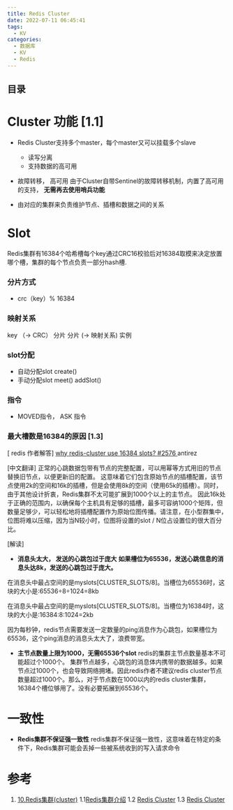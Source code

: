 ```yaml
---
title: Redis Cluster
date: 2022-07-11 06:45:41
tags:
  - KV
categories:
  - 数据库
  - KV
  - Redis
---
```


<p></p>
<!-- more -->

## 目录
<!-- toc -->

# Cluster 功能 [1.1]
+ Redis Cluster支持多个master，每个master又可以挂载多个slave
  - 读写分离
  - 支持数据的高可用
  
+ 故障转移， 高可用
  由于Cluster自带Sentinel的故障转移机制，内置了高可用的支持， **无需再去使用哨兵功能**  
+ 由对应的集群来负责维护节点、插槽和数据之间的关系

# Slot
Redis集群有16384个哈希槽每个key通过CRC16校验后对16384取模来决定放置哪个槽，集群的每个节点负责一部分hash槽.

###   分片方式
- crc（key）% 16384

###  映射关系
   key （→ CRC） 分片
   分片 (→ 映射关系)  实例 

###   slot分配
- 自动分配slot
  create() 
- 手动分配slot
  meet()
  addSlot()

###  指令
-  MOVED指令， ASK 指令

###  最大槽数是16384的原因 [1.3]
[ redis 作者解答]
[ why redis-cluster use 16384 slots? #2576 ](https://github.com/redis/redis/issues/2576)   antirez 

[中文翻译]
正常的心跳数据包带有节点的完整配置，可以用幂等方式用旧的节点替换旧节点，以便更新旧的配置。 这意味着它们包含原始节点的插槽配置，该节点使用2k的空间和16k的插槽，但是会使用8k的空间（使用65k的插槽）。同时，由于其他设计折衷，Redis集群不太可能扩展到1000个以上的主节点。 因此16k处于正确的范围内，以确保每个主机具有足够的插槽，最多可容纳1000个矩阵，但数量足够少，可以轻松地将插槽配置作为原始位图传播。请注意，在小型群集中，位图将难以压缩，因为当N较小时，位图将设置的slot / N位占设置位的很大百分比。

[解读]
- **消息头太大， 发送的心跳包过于庞大**
**如果槽位为65536，发送心跳信息的消息头达8k，发送的心跳包过于庞大。**

在消息头中最占空间的是myslots[CLUSTER_SLOTS/8]。当槽位为65536时，这块的大小是:65536÷8÷1024=8kb

在消息头中最占空间的是myslots[CLUSTER_SLOTS/8]。当槽位为16384时，这块的大小是:16384∶8∶1024=2kb

因为每秒钟，redis节点需要发送一定数量的ping消息作为心跳包，如果槽位为65536，这个ping消息的消息头太大了，浪费带宽。 

- **主节点数量上限为1000，无需65536个slot**
redis的集群主节点数量基本不可能超过个1000个。
集群节点越多，心跳包的消息体内携带的数据越多。如果节点过1000个，也会导致网络拥堵。因此redis作者不建议redis cluster节点数量超过1000个。那么，对于节点数在1000以内的redis cluster集群，16384个槽位够用了。没有必要拓展到65536个。 


# 一致性
+ **Redis集群不保证强一致性**
redis集群不保证强一致性，这意味着在特定的条件下，Redis集群可能会丢掉一些被系统收到的写入请求命令


# 参考

1. [10.Redis集群(cluster)](https://github.com/www6v/Learning-in-practice/tree/master/Redis/10.Redis%E9%9B%86%E7%BE%A4(cluster))
1.1[Redis集群介绍](https://github.com/www6v/Learning-in-practice/blob/master/Redis/10.Redis%E9%9B%86%E7%BE%A4(cluster)/1.Redis%E9%9B%86%E7%BE%A4%E4%BB%8B%E7%BB%8D.md)
1.2 [Redis Cluster](https://www.bilibili.com/video/BV13R4y1v7sP/?p=76)
1.3 [Redis Cluster](https://www.bilibili.com/video/BV13R4y1v7sP/?p=84) 
